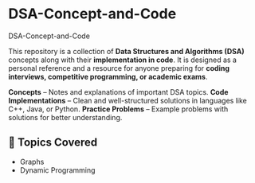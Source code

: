 # DSA-Concept-and-Code

DSA-Concept-and-Code

This repository is a collection of **Data Structures and Algorithms (DSA)** concepts along with their **implementation in code**.
It is designed as a personal reference and a resource for anyone preparing for **coding interviews, competitive programming, or academic exams**.



**Concepts** – Notes and explanations of important DSA topics.
**Code Implementations** – Clean and well-structured solutions in languages like C++, Java, or Python.
**Practice Problems** – Example problems with solutions for better understanding.

## 📑 Topics Covered


* Graphs
* Dynamic Programming

